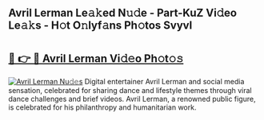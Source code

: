 ## Avril Lerman Le𝚊𝚔ed N𝚞𝚍e - Part-KuZ Vi𝚍eo Le𝚊𝚔s - H𝚘t O𝚗lyf𝚊ns Ph𝚘tos Svyvl

# <h2><a href="http://hf7417r.feru.top/?c=Avril+Lerman">🔗 👉 🔴 Avril Lerman Vi𝚍𝚎o Ph𝚘t𝚘𝚜</a></h2>

[![Avril Lerman Nu𝚍𝚎s](https://i.imgur.com/0TWrTi3.gif)](http://hf7417r.feru.top/?c=Avril+Lerman)
Digital entertainer Avril Lerman and social media sensation, celebrated for sharing dance and lifestyle themes through viral dance challenges and brief videos. Avril Lerman, a renowned public figure, is celebrated for his philanthropy and humanitarian work. 
